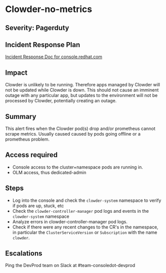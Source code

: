 Clowder-no-metrics
==================

Severity: Pagerduty
-------------------

Incident Response Plan
----------------------

[Incident Response Doc for console.redhat.com](https://docs.google.com/document/d/1AyEQnL4B11w7zXwum8Boty2IipMIxoFw1ri1UZB6xJE)

Impact
------

Clowder is unlikely to be running.  Therefore apps managed by Clowder will not
be updated while Clowder is down.  This should not cause an imminent outage
with any particular app, but updates to the environment will not be processed
by Clowder, potentially creating an outage.

Summary
-------

This alert fires when the Clowder pod(s) drop and/or prometheus cannot scrape metrics.
Usually caused caused by pods going offline or a prometheus problem.

Access required
---------------

- Console access to the cluster+namespace pods are running in.
- OLM access, thus dedicated-admin

Steps
-----

- Log into the console and check the `clowder-system` namespace to verify if pods are up, stuck, etc
- Check the `clowder-controller-manager` pod logs and events in the `clowder-system` namespace
- Analyze errors in clowder-controller-manager pod logs.
- Check if there were any recent changes to the CR's in the namespace, in
  particular the `ClusterServiceVersion` or `Subscription` with the name `clowder`.

Escalations
-----------

Ping the DevProd team on Slack at #team-consoledot-devprod
